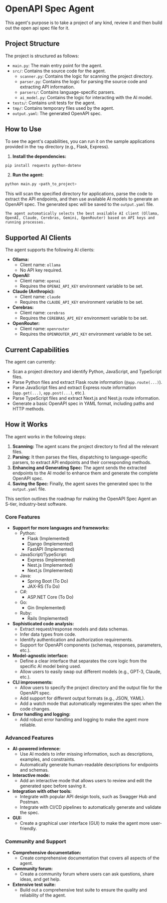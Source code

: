 # OpenAPI Spec Agent

This agent's purpose is to take a project of any kind, review it and then build out the open api spec file for it.

## Project Structure

The project is structured as follows:

- `main.py`: The main entry point for the agent.
- `src/`: Contains the source code for the agent.
  - `scanner.py`: Contains the logic for scanning the project directory.
  - `parser.py`: Contains the logic for parsing the source code and extracting API information.
  - `parsers/`: Contains language-specific parsers.
  - `ai_model.py`: Contains the logic for interacting with the AI model.
- `tests/`: Contains unit tests for the agent.
- `tmp/`: Contains temporary files used by the agent.
- `output.yaml`: The generated OpenAPI spec.

## How to Use

To see the agent's capabilities, you can run it on the sample applications provided in the `tmp` directory (e.g., Flask, Express).

1. **Install the dependencies:**

```bash
pip install requests python-dotenv
```

2. **Run the agent:**

```bash
python main.py <path_to_project>
```

This will scan the specified directory for applications, parse the code to extract the API endpoints, and then use available AI models to generate an OpenAPI spec. The generated spec will be saved to the `output.yaml` file.

    The agent automatically selects the best available AI client (Ollama, OpenAI, Claude, Cerebras, Gemini, OpenRouter) based on API keys and running processes.

## Supported AI Clients

The agent supports the following AI clients:

- **Ollama:**
  - Client name: `ollama`
  - No API key required.
- **OpenAI:**
  - Client name: `openai`
  - Requires the `OPENAI_API_KEY` environment variable to be set.
- **Claude (Anthropic):**
  - Client name: `claude`
  - Requires the `CLAUDE_API_KEY` environment variable to be set.
- **Cerebras:**
  - Client name: `cerebras`
  - Requires the `CEREBRAS_API_KEY` environment variable to be set.
- **OpenRouter:**
  - Client name: `openrouter`
  - Requires the `OPENROUTER_API_KEY` environment variable to be set.

## Current Capabilities

The agent can currently:

- Scan a project directory and identify Python, JavaScript, and TypeScript files.
- Parse Python files and extract Flask route information (`@app.route(...)`).
- Parse JavaScript files and extract Express route information (`app.get(...)`, `app.post(...)`, etc.).
- Parse TypeScript files and extract Next.js and Nest.js route information.
- Generate a basic OpenAPI spec in YAML format, including paths and HTTP methods.

## How it Works

The agent works in the following steps:

1.  **Scanning:** The agent scans the project directory to find all the relevant files.
2.  **Parsing:** It then parses the files, dispatching to language-specific parsers, to extract API endpoints and their corresponding methods.
3.  **Enhancing and Generating Spec:** The agent sends the extracted endpoints to the AI model to enhance them and generate the complete OpenAPI spec.
4.  **Saving the Spec:** Finally, the agent saves the generated spec to the `output.yaml` file.


This section outlines the roadmap for making the OpenAPI Spec Agent an S-tier, industry-best software.

### Core Features

- **Support for more languages and frameworks:**
  - Python:
    - Flask (Implemented)
    - Django (Implemented)
    - FastAPI (Implemented)
  - JavaScript/TypeScript:
    - Express (Implemented)
    - Nest.js (Implemented)
    - Next.js (Implemented)
  - Java:
    - Spring Boot (To Do)
    - JAX-RS (To Do)
  - C#:
    - ASP.NET Core (To Do)
  - Go:
    - Gin (Implemented)
  - Ruby:
    - Rails (Implemented)
- **Sophisticated code analysis:**
  - Extract request/response models and data schemas.
  - Infer data types from code.
  - Identify authentication and authorization requirements.
  - Support for OpenAPI components (schemas, responses, parameters, etc.).
- **Model-agnostic interface:**
  - Define a clear interface that separates the core logic from the specific AI model being used.
  - Allow users to easily swap out different models (e.g., GPT-3, Claude, etc.).
- **CLI improvements:**
  - Allow users to specify the project directory and the output file for the OpenAPI spec.
  - Add support for different output formats (e.g., JSON, YAML).
  - Add a watch mode that automatically regenerates the spec when the code changes.
- **Error handling and logging:**
  - Add robust error handling and logging to make the agent more reliable.

### Advanced Features

- **AI-powered inference:**
  - Use AI models to infer missing information, such as descriptions, examples, and constraints.
  - Automatically generate human-readable descriptions for endpoints and schemas.
- **Interactive mode:**
  - Add an interactive mode that allows users to review and edit the generated spec before saving it.
- **Integration with other tools:**
  - Integrate with popular API design tools, such as Swagger Hub and Postman.
  - Integrate with CI/CD pipelines to automatically generate and validate the spec.
- **GUI:**
  - Create a graphical user interface (GUI) to make the agent more user-friendly.

### Community and Support

- **Comprehensive documentation:**
  - Create comprehensive documentation that covers all aspects of the agent.
- **Community forum:**
  - Create a community forum where users can ask questions, share ideas, and get help.
- **Extensive test suite:**
  - Build out a comprehensive test suite to ensure the quality and reliability of the agent.
